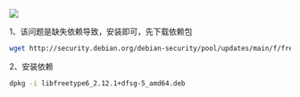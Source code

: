 

![](Pictures/Pasted%20image%2020240416204221.png)

1、该问题是缺失依赖导致，安装即可，先下载依赖包
```bash
wget http://security.debian.org/debian-security/pool/updates/main/f/freetype/libfreetype6_2.12.1+dfsg-5+deb12u4_amd64.deb
```


2、安装依赖
```bash
dpkg -i libfreetype6_2.12.1+dfsg-5_amd64.deb
```



